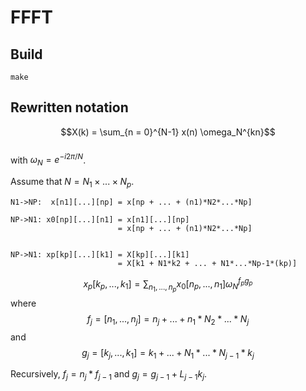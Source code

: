 # FFFT

## Build
`make`

## Rewritten notation

$$X(k) = \sum_{n = 0}^{N-1} x(n) \omega_N^{kn}$$  
with $\omega_N = e^{-i2\pi/N}$.

Assume that $N = N_1 \times ... \times N_p$.
```
N1->NP:  x[n1][...][np] = x[np + ... + (n1)*N2*...*Np]

NP->N1: x0[np][...][n1] = x[n1][...][np]
                        = x[np + ... + (n1)*N2*...*Np]


NP->N1: xp[kp][...][k1] = X[kp][...][k1]
                        = X[k1 + N1*k2 + ... + N1*...*Np-1*(kp)]
```

$$x_p[k_p,...,k_1] = \sum_{n_1, ..., n_p} x_0[n_p,...,n_1] \omega_N^{f_p g_p}$$
where 
$$f_j = [n_1,...,n_j] = n_j + ... + n_1 * N_2 * ... * N_j$$
and
$$g_j = [k_j,...,k_1] = k_1 + ... + N_1 * ... * N_{j-1} * k_j$$

Recursively, $f_j = n_j * f_{j-1}$ and $g_j = g_{j-1} + L_{j-1}k_j$.

